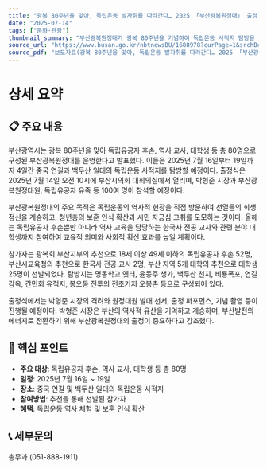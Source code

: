 ```yaml
---
title: "광복 80주년을 맞아, 독립운동 발자취를 따라간다… 2025 「부산광복원정대」 출정!"
date: "2025-07-14"
tags: ["문화·관광"]
thumbnail_summary: "부산광복원정대가 광복 80주년을 기념하여 독립운동 사적지 탐방을 진행합니다."
source_url: "https://www.busan.go.kr/nbtnewsBU/1688978?curPage=1&srchBeginDt=&srchEndDt=&srchKey=&srchText="
source_pdf: "보도자료(광복 80주년을 맞아, 독립운동 발자취를 따라간다… 2025 「부산광복원정대」 출정!).pdf"
---
```


# 상세 요약

## 📋 주요 내용
부산광역시는 광복 80주년을 맞아 독립유공자 후손, 역사 교사, 대학생 등 총 80명으로 구성된 부산광복원정대를 운영한다고 발표했다. 이들은 2025년 7월 16일부터 19일까지 4일간 중국 연길과 백두산 일대의 독립운동 사적지를 탐방할 예정이다. 출정식은 2025년 7월 14일 오전 10시에 부산시의회 대회의실에서 열리며, 박형준 시장과 부산광복원정대원, 독립유공자 유족 등 100여 명이 참석할 예정이다.

부산광복원정대의 주요 목적은 독립운동의 역사적 현장을 직접 방문하여 선열들의 희생정신을 계승하고, 청년층의 보훈 인식 확산과 시민 자긍심 고취를 도모하는 것이다. 올해는 독립유공자 후손뿐만 아니라 역사 교육을 담당하는 한국사 전공 교사와 관련 분야 대학생까지 참여하여 교육적 의미와 사회적 확산 효과를 높일 계획이다.

참가자는 광복회 부산지부의 추천으로 18세 이상 49세 이하의 독립유공자 후손 52명, 부산시교육청의 추천으로 한국사 전공 교사 2명, 부산 지역 5개 대학의 추천으로 대학생 25명이 선발되었다. 탐방지는 명동학교 옛터, 윤동주 생가, 백두산 천지, 비룡폭포, 연길감옥, 간민회 유적지, 봉오동 전투의 전초기지 오봉촌 등으로 구성되어 있다.

출정식에서는 박형준 시장의 격려와 원정대원 발대 선서, 출정 퍼포먼스, 기념 촬영 등이 진행될 예정이다. 박형준 시장은 부산의 역사적 유산을 기억하고 계승하며, 부산발전의 에너지로 전환하기 위해 부산광복원정대의 출정이 중요하다고 강조했다.

## 🎯 핵심 포인트
- **주요 대상**: 독립유공자 후손, 역사 교사, 대학생 등 총 80명
- **일정**: 2025년 7월 16일 ~ 19일
- **장소**: 중국 연길 및 백두산 일대의 독립운동 사적지
- **참여방법**: 추천을 통해 선발된 참가자
- **혜택**: 독립운동 역사 체험 및 보훈 인식 확산

## 📞 세부문의
총무과 (051-888-1911)